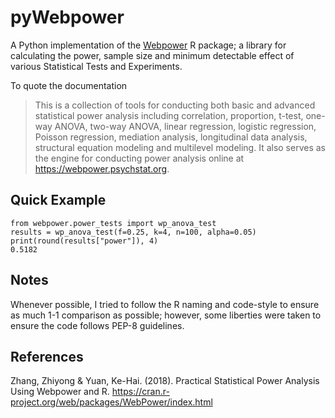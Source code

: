 # pyWebpower
A Python implementation of the [Webpower](https://cran.r-project.org/web/packages/WebPower/index.html) R package; a library for calculating the power, sample size and minimum detectable effect of various Statistical Tests and Experiments. 

To quote the documentation

> This is a collection of tools for conducting both basic and advanced statistical power analysis including correlation, proportion, t-test, one-way ANOVA, two-way ANOVA, linear regression, logistic regression, Poisson regression, mediation analysis, longitudinal data analysis, structural equation modeling and multilevel modeling. It also serves as the engine for conducting power analysis online at <https://webpower.psychstat.org>.

## Quick Example
```
from webpower.power_tests import wp_anova_test
results = wp_anova_test(f=0.25, k=4, n=100, alpha=0.05)
print(round(results["power"]), 4)
0.5182
```

## Notes
Whenever possible, I tried to follow the R naming and code-style to ensure as much 1-1 comparison as possible; however, some liberties were taken to ensure the code follows PEP-8 guidelines. 

## References
Zhang, Zhiyong & Yuan, Ke-Hai. (2018). Practical Statistical Power Analysis Using Webpower and R. https://cran.r-project.org/web/packages/WebPower/index.html

